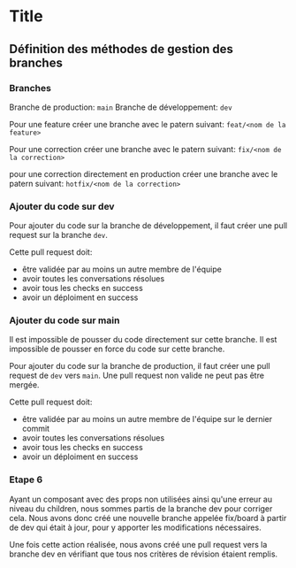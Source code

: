 # Title

## Définition des méthodes de gestion des branches

### Branches
Branche de production: `main`
Branche de développement: `dev`

Pour une feature créer une branche avec le patern suivant: `feat/<nom de la feature>`

Pour une correction créer une branche avec le patern suivant: `fix/<nom de la correction>`

pour une correction directement en production créer une branche avec le patern suivant: `hotfix/<nom de la correction>`

### Ajouter du code sur dev

Pour ajouter du code sur la branche de développement, 
il faut créer une pull request sur la branche `dev`.

Cette pull request doit:
- être validée par au moins un autre membre de l'équipe
- avoir toutes les conversations résolues
- avoir tous les checks en success
- avoir un déploiment en success

### Ajouter du code sur main

Il est impossible de pousser du code directement sur cette branche.
Il est impossible de pousser en force du code sur cette branche.

Pour ajouter du code sur la branche de production, il faut créer une pull request de `dev` vers `main`.
Une pull request non valide ne peut pas être mergée.

Cette pull request doit:
- être validée par au moins un autre membre de l'équipe sur le dernier commit
- avoir toutes les conversations résolues
- avoir tous les checks en success
- avoir un déploiment en success

### Etape 6

Ayant un composant avec des props non utilisées ainsi qu'une erreur au niveau du children,
nous sommes partis de la branche dev pour corriger cela. Nous avons donc créé une nouvelle 
branche appelée fix/board à partir de dev qui était à jour, pour y apporter les modifications nécessaires.

Une fois cette action réalisée, nous avons créé une pull request vers la branche dev en vérifiant que tous
nos critères de révision étaient remplis.
